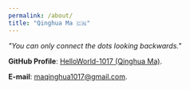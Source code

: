 ```yaml
---
permalink: /about/
title: "Qinghua Ma 🇨🇳"
---
```


*"You can only connect the dots looking backwards."*

**GitHub Profile**: [HelloWorld-1017 (Qinghua Ma)](https://github.com/HelloWorld-1017).

**E-mail**: [maqinghua1017@gmail.com](mailto:maqinghua1017@gmail.com).
